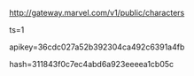 http://gateway.marvel.com/v1/public/characters

ts=1

apikey=36cdc027a52b392304ca492c6391a4fb

hash=311843f0c7ec4abd6a923eeeea1cb05c